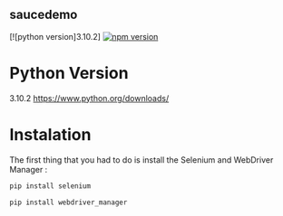 ## saucedemo
[![python version]3.10.2]
[![npm version](https://img.shields.io/npm/v/@wppconnect-team/wppconnect.svg?color=green)](https://www.npmjs.com/package/@wppconnect-team/wppconnect)

# Python Version
3.10.2
https://www.python.org/downloads/

# Instalation
The first thing that you had to do is install the Selenium and WebDriver Manager :
```bash
pip install selenium
```
```bash
pip install webdriver_manager
```

